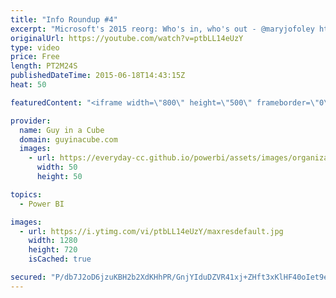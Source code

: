 ```yaml
---
title: "Info Roundup #4"
excerpt: "Microsoft's 2015 reorg: Who's in, who's out - @maryjofoley http://www.zdnet.com/article/microsofts-2015-reorg-whos-in-whos-out/  Analyze and Monitor your SweetIQ Data with Power BI http://blogs.msdn.com/b/powerbi/archive/2015/06/16/analyze-and-monitor-your-sweetiq-data-with-power-bi.aspx  We’re on for"
originalUrl: https://youtube.com/watch?v=ptbLL14eUzY
type: video
price: Free
length: PT2M24S
publishedDateTime: 2015-06-18T14:43:15Z
heat: 50

featuredContent: "<iframe width=\"800\" height=\"500\" frameborder=\"0\" src=\"https://www.youtube.com/embed/ptbLL14eUzY\" allow=\"accelerometer; autoplay; encrypted-media; gyroscope; picture-in-picture\" allowfullscreen></iframe>"

provider:
  name: Guy in a Cube
  domain: guyinacube.com
  images:
    - url: https://everyday-cc.github.io/powerbi/assets/images/organizations/guyinacube.com-50x50.jpg
      width: 50
      height: 50

topics:
  - Power BI

images:
  - url: https://i.ytimg.com/vi/ptbLL14eUzY/maxresdefault.jpg
    width: 1280
    height: 720
    isCached: true

secured: "P/db7J2oD6jzuKBH2b2XdKHhPR/GnjYIduDZVR41xj+ZHft3xKlHF40oIet9eUIb92iCT4co5ijnYzRQG4Cv7l0SkjKO/+gl/TFEo6SHIF1+bKac1hZTldWWXmzxH/fOkkDO6lbkfVg1cyA2v7bQMWD7cMpGhOe95PAJ8zAPTy2gJj0grRZWkZ+FjYhZopspHdrTaZGLtM2BGFyYA7xj0CSXRjndIHA28MSfSj9bDyTyCiHu4dsqpjDG/7EwsIX24UNTuRL3vBwTvxby/HBaogEccNB7H3V1ZHlQ+jOIs+B35AW3IfJ6KSiRzlQhjsttm4DbYMc4Do7hlFRwrGrc33SWpopbRL60Q3ljuat417KTtrFvhm0eKdEBo2ULvDqLY1UC1JKa+aQeWsGc3MxBHHmEqacUMwRacK50tHZtgMw=;tSpn0GZF9reYYkrYE2Y27Q=="
---
```


